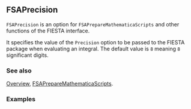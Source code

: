 ```mathematica
 
```

## FSAPrecision

`FSAPrecision` is an option for `FSAPrepareMathematicaScripts` and other functions of the FIESTA interface.

It specifies the value of the `Precision` option to be passed to the FIESTA package when evaluating an integral. The default value is `8` meaning `8 ` significant digits.

### See also

[Overview](Extra/FeynHelpers.md), [FSAPrepareMathematicaScripts](FSAPrepareMathematicaScripts.md).

### Examples